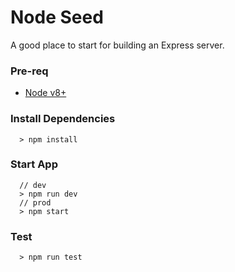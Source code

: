 # Node Seed

A good place to start for building an Express server.

### Pre-req

- [Node v8+](https://nodejs.org/en/download/)

### Install Dependencies

```
  > npm install
```

### Start App

```
  // dev
  > npm run dev
  // prod
  > npm start
```

### Test

```
  > npm run test
```
